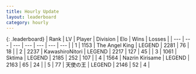 ```yaml
---
title: Hourly Update
layout: leaderboard
category: hourly
---
```


{: .leaderboard}
| Rank | LV | Player | Division | Elo | Wins | Losses |
| --- | --- | --- | --- | --- | --- | --- |
| <span data-change="0">1</span> | 1153 | <span title="ID: 547162">The Angel King</span> | LEGEND | <span data-change="10">2281</span> | <span data-change="2">76</span> | <span data-change="0">18</span> |
| <span data-change="0">2</span> | 2237 | <span title="ID: 164871">KawashiroNitori</span> | LEGEND | <span data-change="1">2217</span> | <span data-change="3">127</span> | <span data-change="1">45</span> |
| <span data-change="0">3</span> | 1061 | <span title="ID: 353063">Sktima</span> | LEGEND | <span data-change="0">2185</span> | <span data-change="0">252</span> | <span data-change="0">107</span> |
| <span data-change="0">4</span> | 1564 | <span title="ID: 315148">Nazrin Kirisame</span> | LEGEND | <span data-change="0">2163</span> | <span data-change="0">65</span> | <span data-change="0">24</span> |
| <span data-change="0">5</span> | 77 | <span title="ID: 584924">天使の王</span> | LEGEND | <span data-change="0">2146</span> | <span data-change="0">52</span> | <span data-change="0">4</span> |